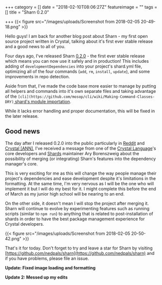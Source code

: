 +++
category = []
date = "2018-02-10T08:06:27Z"
featureimage = ""
tags = []
title = "Sharn 0.2.0"

+++
{{< figure src="/images/uploads/Screenshot from 2018-02-05 20-49-18.png" >}}

Hello guys! I am back for another blog post about Sharn - my first open source project written in Crystal, talking about it's first ever stable release and a good news to all of you.

Four days ago, I've released Sharn [0.2.0](https://github.com/nedpals/sharn/releases/tags/0.2.0) - the first ever stable release which means you can now use it safely and in production! This includes adding of `developmentDependencies` into your project's shard.yml file, optimizing all of the four commands (`add`, `rm`, `install`, `update`), and some improvements in repo detection.

Aside from that, I've made the code base more easier to manage by putting all helpers and commands into it's own separate files and taking advantage of the `[cli](https://github.com/mosop/cli/wiki/Making-Command-Classes-DRY)`[ shard's module importation](https://github.com/mosop/cli/wiki/Making-Command-Classes-DRY).

While it lacks error handling and proper documentation, this will be fixed in the later release.

## Good news

The day after I released 0.2.0 into the public particularly in [Reddit](https://reddit.com/r/crystal_programming) and [Crystal \[ANN\]](https://crystal-ann.com/), I've received a message from one of the [Crystal Language](https://github.com/crystal-lang/crystal)'s core developers and [Shards](https://github.com/crystal-lang/shards) maintainer Ary Borenszweig about the possibility of merging (or integrating) Sharn's features into the dependency manager's core.

This is very exciting for me as this will change the way people manage their project's dependencies and ease development despite it's limitations in the formatting. At the same time, I'm very nervous as I will be the one who will implement it but I will do my best for it. I might complete this before the end of March as my junior high school will be nearing to an end.

On the other side, it doesn't mean I will stop the project after merging it. Sharn will continue to evolve by experimenting features such as running scripts (similar to `npm run`) to anything that is related to post-installation of shards in order to have the best package management experience for Crystal developers.

{{< figure src="/images/uploads/Screenshot from 2018-02-05 20-50-42.png" >}}

That's it for today. Don't forget to try and leave a star for Sharn by visiting [https://github.com/nedpals/sharn](https://github.com/nedpals/sharn) and if you have problems, please file an issue.

**Update: Fixed image loading and formatting**


**Update 2: Messed up my edits**